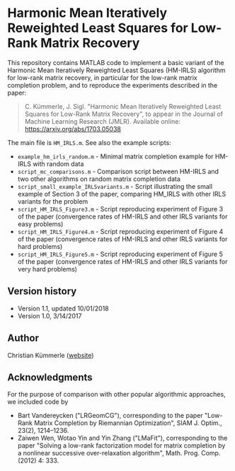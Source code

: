 # Harmonic Mean Iteratively Reweighted Least Squares for Low-Rank Matrix Recovery

This repository contains MATLAB code to implement a basic variant of the Harmonic Mean Iteratively Reweighted Least Squares (HM-IRLS) algorithm for low-rank matrix recovery, in particular for the low-rank matrix completion problem, and to reproduce the experiments described in the paper:

> C. Kümmerle, J. Sigl.
> "Harmonic Mean Iteratively Reweighted Least Squares for Low-Rank Matrix Recovery", to appear in the Journal of Machine Learning Research (JMLR).
> Available online: https://arxiv.org/abs/1703.05038

The main file is `HM_IRLS.m`. See also the example scripts:
* `example_hm_irls_random.m` - Minimal matrix completion example for HM-IRLS with random data
* `script_mc_comparisons.m` - Comparison script between HM-IRLS and two other algorithms on random matrix completion data
* `script_small_example_IRLSvariants.m` - Script illustrating the small example of Section 3 of the paper, comparing HM_IRLS with other IRLS variants for the problem
* `script_HM_IRLS_Figure3.m`  - Script reproducing experiment of Figure 3 of the paper (convergence rates of HM-IRLS and other IRLS variants for easy problems)
* `script_HM_IRLS_Figure4.m`  - Script reproducing experiment of Figure 4 of the paper (convergence rates of HM-IRLS and other IRLS variants for hard problems)
* `script_HM_IRLS_Figure5.m`  - Script reproducing experiment of Figure 5 of the paper (convergence rates of HM-IRLS and other IRLS variants for very hard problems)

## Version history
* Version 1.1, updated 10/01/2018
* Version 1.0, 3/14/2017

## Author
Christian Kümmerle ([website](http://www-m15.ma.tum.de/Allgemeines/ChristianKuemmerle)) 

## Acknowledgments
For the purpose of comparison with other popular algorithmic approaches, we included code by
* Bart Vandereycken ("LRGeomCG"), corresponding to the paper "Low-Rank Matrix Completion by Riemannian Optimization", SIAM J. Optim., 23(2), 1214–1236.
* Zaiwen Wen, Wotao Yin and Yin Zhang ("LMaFit"), corresponding to the paper "Solving a low-rank factorization model for matrix completion by a nonlinear successive over-relaxation algorithm", Math. Prog. Comp. (2012) 4: 333.